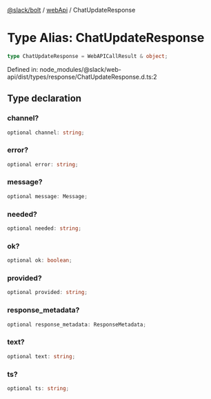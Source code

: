 [@slack/bolt](../../../../index.md) / [webApi](../index.md) / ChatUpdateResponse

# Type Alias: ChatUpdateResponse

```ts
type ChatUpdateResponse = WebAPICallResult & object;
```

Defined in: node\_modules/@slack/web-api/dist/types/response/ChatUpdateResponse.d.ts:2

## Type declaration

### channel?

```ts
optional channel: string;
```

### error?

```ts
optional error: string;
```

### message?

```ts
optional message: Message;
```

### needed?

```ts
optional needed: string;
```

### ok?

```ts
optional ok: boolean;
```

### provided?

```ts
optional provided: string;
```

### response\_metadata?

```ts
optional response_metadata: ResponseMetadata;
```

### text?

```ts
optional text: string;
```

### ts?

```ts
optional ts: string;
```
